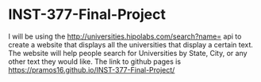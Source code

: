# INST-377-Final-Project

I will be using the http://universities.hipolabs.com/search?name= api to create a website that displays all the universities that display a certain text. 
The website will help people search for Universities by State, City, or any other text they would like. 
The link to github pages is https://pramos16.github.io/INST-377-Final-Project/
